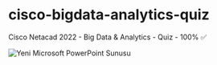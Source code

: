 # cisco-bigdata-analytics-quiz
 Cisco Netacad 2022 - Big Data &amp; Analytics - Quiz  - 100% ✅
 
 
 
 
![Yeni Microsoft PowerPoint Sunusu](https://user-images.githubusercontent.com/89805569/152606108-d1daaa21-4813-46a7-b196-3202ea3b9c61.jpg)
